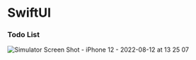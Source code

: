 # SwiftUI

### Todo List
![Simulator Screen Shot - iPhone 12 - 2022-08-12 at 13 25 07](https://user-images.githubusercontent.com/10751092/184420941-2c0abcf4-458f-4214-92a2-80972187a913.png)
